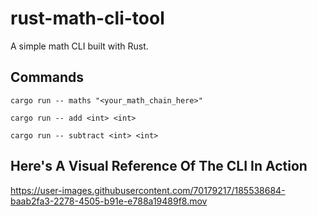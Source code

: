 # rust-math-cli-tool

A simple math CLI built with Rust.

## Commands

`cargo run -- maths "<your_math_chain_here>"`

`cargo run -- add <int> <int>`

`cargo run -- subtract <int> <int>`

## Here's A Visual Reference Of The CLI In Action

https://user-images.githubusercontent.com/70179217/185538684-baab2fa3-2278-4505-b91e-e788a19489f8.mov

